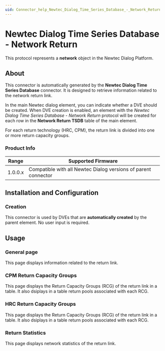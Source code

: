 ```yaml
---
uid: Connector_help_Newtec_Dialog_Time_Series_Database_-_Network_Return
---
```


# Newtec Dialog Time Series Database - Network Return

This protocol represents a **network** object in the Newtec Dialog Platform.

## About

This connector is automatically generated by the **Newtec Dialog Time Series Database** connector. It is designed to retrieve information related to the network return link.

In the main Newtec dialog element, you can indicate whether a DVE should be created. When DVE creation is enabled, an element with the *Newtec Dialog Time Series Database - Network Return* protocol will be created for each row in the **Network Return TSDB** table of the main element.

For each return technology (HRC, CPM), the return link is divided into one or more return capacity groups.

### Product Info

| Range     | Supported Firmware                                          |
|------------------|-------------------------------------------------------------|
| 1.0.0.x          | Compatible with all Newtec Dialog versions of parent connector |

## Installation and Configuration

### Creation

This connector is used by DVEs that are **automatically created** by the parent element. No user input is required.

## Usage

### General page

This page displays information related to the return link.

### CPM Return Capacity Groups

This page displays the Return Capacity Groups (RCG) of the return link in a table. It also dsiplays in a table return pools associated with each RCG.

### HRC Return Capacity Groups

This page displays the Return Capacity Groups (RCG) of the return link in a table. It also dsiplays in a table return pools associated with each RCG.

### Return Statistics

This page displays network statistics of the return link.
